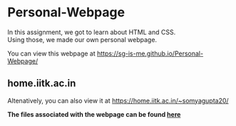 # Personal-Webpage
In this assignment, we got to learn about HTML and CSS.<br>
Using those, we made our own personal webpage.

You can view this webpage at https://sg-is-me.github.io/Personal-Webpage/

## home.iitk.ac.in
Altenatively, you can also view it at https://home.iitk.ac.in/~somyagupta20/

**The files associated with the webpage can be found [here](https://github.com/SG-is-me/Personal-Webpage.git)**